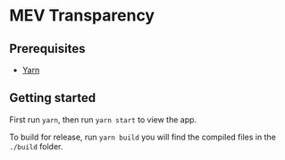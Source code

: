 # MEV Transparency

## Prerequisites

- [Yarn](https://yarnpkg.com/)

## Getting started

First run `yarn`, then run `yarn start` to view the app.

To build for release, run `yarn build` you will find the compiled files in the `./build` folder.